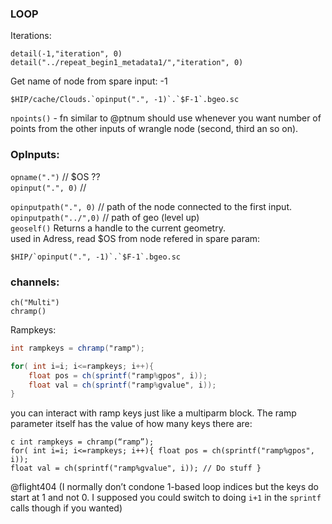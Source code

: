 

### LOOP
Iterations:
```
detail(-1,"iteration", 0)
detail("../repeat_begin1_metadata1/","iteration", 0)
```
Get name of node from spare input: -1
```
$HIP/cache/Clouds.`opinput(".", -1)`.`$F-1`.bgeo.sc
```

`npoints()` - fn similar to @ptnum should use whenever you want number of points from the other inputs of wrangle node (second, third an so on).  

### OpInputs:
`opname(".")` // $OS ??  
`opinput(".", 0)` //   

`opinputpath(".", 0)`  // path of the node connected to the first input.  
`opinputpath("../",0)` // path of geo (level up)   
`geoself()`  Returns a handle to the current geometry.  
used in Adress, read $OS from node refered in spare param:
```
$HIP/`opinput(".", -1)`.`$F-1`.bgeo.sc
```

### channels:
`ch("Multi")`  
`chramp()`  

Rampkeys:  
```glsl 
int rampkeys = chramp("ramp");

for( int i=i; i<=rampkeys; i++){
    float pos = ch(sprintf("ramp%gpos", i));
    float val = ch(sprintf("ramp%gvalue", i));
}
```

 you can interact with ramp keys just like a multiparm block. The ramp parameter itself has the value of how many keys there are:

```
c int rampkeys = chramp(“ramp”);
for( int i=i; i<=rampkeys; i++){ float pos = ch(sprintf("ramp%gpos", i)); 
float val = ch(sprintf("ramp%gvalue", i)); // Do stuff }
```
@flight404 (I normally don’t condone 1-based loop indices but the keys do start at 1 and not 0. I supposed you could switch to doing `i+1` in the `sprintf` calls though if you wanted)  
